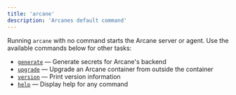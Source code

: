 ```yaml
---
title: 'arcane'
description: 'Arcanes default command'
---
```


<script lang="ts">
import { ARCANE_COMMANDS } from '$lib/config/cli-commands.js';
</script>

Running `arcane` with no command starts the Arcane server or agent. Use the available commands below for other tasks:

- [`generate`](/docs/cli/generate) — Generate secrets for Arcane's backend
- [`upgrade`](/docs/cli/upgrade) — Upgrade an Arcane container from outside the container
- [`version`](/docs/cli/version) — Print version information
- [`help`](/docs/cli/help) — Display help for any command
